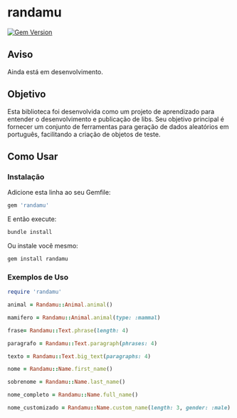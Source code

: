 # randamu

  [![Gem Version](https://badge.fury.io/rb/randamu.svg)](https://badge.fury.io/rb/randamu)

## Aviso

Ainda está em desenvolvimento.

## Objetivo

Esta biblioteca foi desenvolvida como um projeto de aprendizado para entender o desenvolvimento e publicação de libs. Seu objetivo principal é fornecer um conjunto de ferramentas para geração de dados aleatórios em português, facilitando a criação de objetos de teste.

## Como Usar

### Instalação

Adicione esta linha ao seu Gemfile:

```ruby
gem 'randamu'
```

E então execute:

```sh
bundle install
```

Ou instale você mesmo:

```sh
gem install randamu
```

### Exemplos de Uso

```ruby
require 'randamu'

animal = Randamu::Animal.animal()

mamifero = Randamu::Animal.animal(type: :mammal)

frase= Randamu::Text.phrase(length: 4)

paragrafo = Randamu::Text.paragraph(phrases: 4)

texto = Randamu::Text.big_text(paragraphs: 4)

nome = Randamu::Name.first_name()

sobrenome = Randamu::Name.last_name()

nome_completo = Randamu::Name.full_name()

nome_customizado = Randamu::Name.custom_name(length: 3, gender: :male)
```



